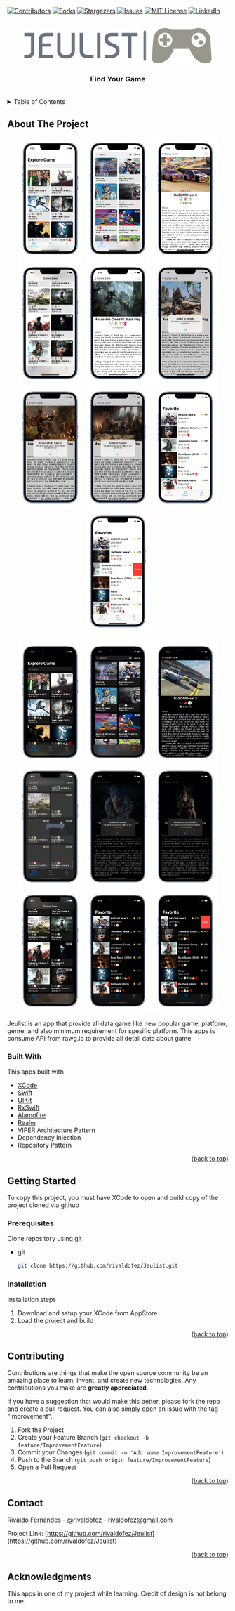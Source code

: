 <div id="top"></div>

[![Contributors][contributors-shield]][contributors-url]
[![Forks][forks-shield]][forks-url]
[![Stargazers][stars-shield]][stars-url]
[![Issues][issues-shield]][issues-url]
[![MIT License][license-shield]][license-url]
[![LinkedIn][linkedin-shield]][linkedin-url]


<!-- PROJECT LOGO -->
<br />
<div align="center">
  <a href="https://github.com/rivaldofez/Jeulist">
    <img src="images/Logo.png" alt="Logo"height="80">
  </a>

  <h3 align="center">Find Your Game</h3>
  </br>
</div>



<!-- TABLE OF CONTENTS -->
<details>
  <summary>Table of Contents</summary>
  <ol>
    <li>
      <a href="#about-the-project">About The Project</a>
      <ul>
        <li><a href="#built-with">Built With</a></li>
      </ul>
    </li>
    <li>
      <a href="#getting-started">Getting Started</a>
      <ul>
        <li><a href="#prerequisites">Prerequisites</a></li>
        <li><a href="#installation">Installation</a></li>
      </ul>
    </li>
    <li><a href="#contributing">Contributing</a></li>
    <li><a href="#contact">Contact</a></li>
    <li><a href="#acknowledgments">Acknowledgments</a></li>
  </ol>
</details>



<!-- ABOUT THE PROJECT -->
## About The Project

<p align="middle">
  <img src="images/Image_1.png" width="150" />
  <img src="images/Image_2.png" width="150" />
  <img src="images/Image_3.png" width="150" />
  <img src="images/Image_4.png" width="150" /> 
  <img src="images/Image_5.png" width="150" />
  <img src="images/Image_6.png" width="150" /> 
  <img src="images/Image_7.png" width="150" />
  <img src="images/Image_8.png" width="150" />
  <img src="images/Image_9.png" width="150" />
  <img src="images/Image_10.png" width="150" />
</p>
<p align="middle">
  <img src="images/Image_11.png" width="150" /> 
  <img src="images/Image_12.png" width="150" /> 
  <img src="images/Image_13.png" width="150" /> 
  <img src="images/Image_14.png" width="150" />
  <img src="images/Image_15.png" width="150" /> 
  <img src="images/Image_16.png" width="150" />
  <img src="images/Image_17.png" width="150" /> 
  <img src="images/Image_18.png" width="150" />
  <img src="images/Image_19.png" width="150" />   
</p>

Jeulist is an app that provide all data game like new popular game, platform, genre, and also minimum requirement for spesific platform. This apps is consume API from rawg.io to provide all detail data about game. 



### Built With

This apps built with

* [XCode](https://developer.apple.com/xcode/)
* [Swift](https://developer.apple.com/swift/)
* [UIKit](https://developer.apple.com/documentation/uikit)
* [RxSwift](https://github.com/ReactiveX/RxSwift)
* [Alamofire](https://github.com/Alamofire/Alamofire)
* [Realm](https://realm.io/)
* VIPER Architecture Pattern
* Dependency Injection
* Repository Pattern

<p align="right">(<a href="#top">back to top</a>)</p>



<!-- GETTING STARTED -->
## Getting Started

To copy this project, you must have XCode to open and build copy of the project cloned via github

### Prerequisites

Clone repository using git
* git
  ```sh
  git clone https://github.com/rivaldofez/Jeulist.git
  ```

### Installation

Installation steps

1. Download and setup your XCode from AppStore
2. Load the project and build

<p align="right">(<a href="#top">back to top</a>)</p>


<!-- CONTRIBUTING -->
## Contributing

Contributions are things that make the open source community be an amazing place to learn, invent, and create new technologies. Any contributions you make are **greatly appreciated**.

If you have a suggestion that would make this better, please fork the repo and create a pull request. You can also simply open an issue with the tag "improvement".

1. Fork the Project
2. Create your Feature Branch (`git checkout -b feature/ImprovementFeature`)
3. Commit your Changes (`git commit -m 'Add some ImprovementFeature'`)
4. Push to the Branch (`git push origin feature/ImprovementFeature`)
5. Open a Pull Request

<p align="right">(<a href="#top">back to top</a>)</p>


<!-- CONTACT -->
## Contact

Rivaldo Fernandes - [@rivaldofez](https://Jeulist.com/rivaldofez) - rivaldofez@gmail.com

Project Link: [https://github.com/rivaldofez/Jeulist](https://github.com/rivaldofez/Jeulist)

<p align="right">(<a href="#top">back to top</a>)</p>



<!-- ACKNOWLEDGMENTS -->
## Acknowledgments

This apps in one of my project while learning. Credit of design is not belong to me. 

<!-- MARKDOWN LINKS & IMAGES -->
<!-- https://www.markdownguide.org/basic-syntax/#reference-style-links -->
[contributors-shield]: https://img.shields.io/github/contributors/rivaldofez/Jeulist.svg?style=for-the-badge

[contributors-url]: https://github.com/rivaldofez/Jeulist/graphs/contributors

[forks-shield]: https://img.shields.io/github/forks/rivaldofez/Jeulist.svg?style=for-the-badge

[forks-url]: https://github.com/rivaldofez/Jeulist/network/members

[stars-shield]: https://img.shields.io/github/stars/rivaldofez/Jeulist.svg?style=for-the-badge

[stars-url]: https://github.com/othneildrew/Jeulist/stargazers

[issues-shield]: https://img.shields.io/github/issues/othneildrew/Jeulist.svg?style=for-the-badge

[issues-url]: https://github.com/rivaldofez/Jeulist/issues

[license-shield]: https://img.shields.io/github/license/rivaldofez/Jeulist.svg?style=for-the-badge

[license-url]: https://github.com/rivaldofez/Jeulist/blob/master/LICENSE.txt

[linkedin-shield]: https://img.shields.io/badge/-LinkedIn-black.svg?style=for-the-badge&logo=linkedin&colorB=555

[linkedin-url]: https://www.linkedin.com/in/rivaldofez